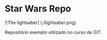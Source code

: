 # Star Wars Repo

![The lightsaber] (./lightsaber.png)

Repositório exemplo utilizado no curso de GIT.

